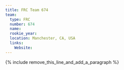 ```yaml
---
title: FRC Team 674
team:
  type: FRC
  number: 674
  name:
  rookie_year:
  location: Manchester, CA, USA
  links:
    Website:
---
```


{% include remove_this_line_and_add_a_paragraph %}